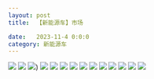 ```yaml
---
layout: post
title:  【新能源车】市场

date:   2023-11-4 0:0:0
category: 新能源车
---
```

![](http://s5kw20fzf.hd-bkt.clouddn.com/img/6661699834311_.pic.jpg)
![](http://s5kw20fzf.hd-bkt.clouddn.com/img/new_car_market_v1.0_2311131417.png)
![](http://s5kw20fzf.hd-bkt.clouddn.com/img/IMG_1612.PNG))
![](http://s5kw20fzf.hd-bkt.clouddn.com/img/IMG_1613.PNG)
![](http://s5kw20fzf.hd-bkt.clouddn.com/img/IMG_1614.PNG)
![](http://s5kw20fzf.hd-bkt.clouddn.com/img/IMG_1615.PNG)
![](http://s5kw20fzf.hd-bkt.clouddn.com/img/IMG_1616.PNG)
![](http://s5kw20fzf.hd-bkt.clouddn.com/img/IMG_1617.PNG)
![](http://s5kw20fzf.hd-bkt.clouddn.com/img/IMG_1618.PNG)
![](http://s5kw20fzf.hd-bkt.clouddn.com/img/IMG_1619.PNG)
![](http://s5kw20fzf.hd-bkt.clouddn.com/img/IMG_1620.PNG)
![](http://s5kw20fzf.hd-bkt.clouddn.com/img/IMG_1621.PNG)
![](http://s5kw20fzf.hd-bkt.clouddn.com/img/IMG_1622.PNG)
![](http://s5kw20fzf.hd-bkt.clouddn.com/img/IMG_1623.PNG)

